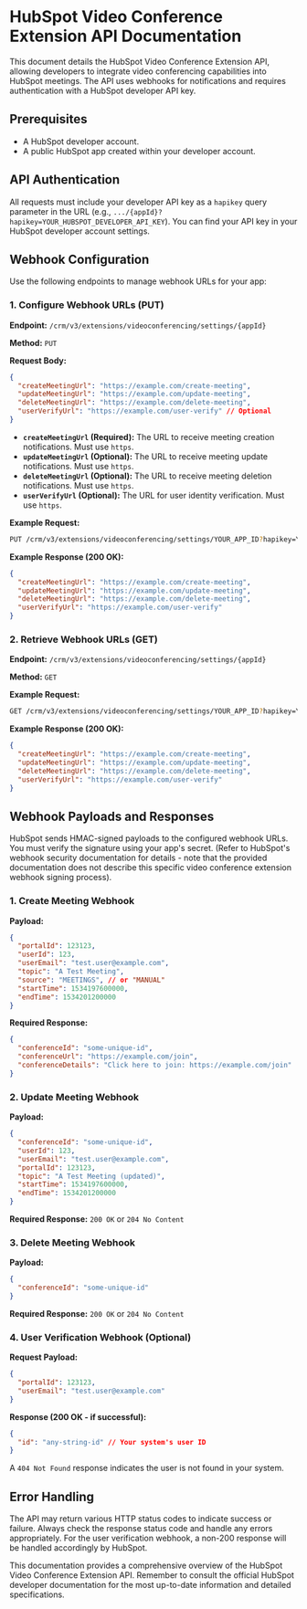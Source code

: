 # HubSpot Video Conference Extension API Documentation

This document details the HubSpot Video Conference Extension API, allowing developers to integrate video conferencing capabilities into HubSpot meetings.  The API uses webhooks for notifications and requires authentication with a HubSpot developer API key.

## Prerequisites

* A HubSpot developer account.
* A public HubSpot app created within your developer account.

## API Authentication

All requests must include your developer API key as a `hapikey` query parameter in the URL (e.g., `.../{appId}?hapikey=YOUR_HUBSPOT_DEVELOPER_API_KEY`).  You can find your API key in your HubSpot developer account settings.


## Webhook Configuration

Use the following endpoints to manage webhook URLs for your app:

### 1. Configure Webhook URLs (PUT)

**Endpoint:** `/crm/v3/extensions/videoconferencing/settings/{appId}`

**Method:** `PUT`

**Request Body:**

```json
{
  "createMeetingUrl": "https://example.com/create-meeting",
  "updateMeetingUrl": "https://example.com/update-meeting",
  "deleteMeetingUrl": "https://example.com/delete-meeting",
  "userVerifyUrl": "https://example.com/user-verify" // Optional
}
```

* **`createMeetingUrl` (Required):**  The URL to receive meeting creation notifications.  Must use `https`.
* **`updateMeetingUrl` (Optional):** The URL to receive meeting update notifications. Must use `https`.
* **`deleteMeetingUrl` (Optional):** The URL to receive meeting deletion notifications. Must use `https`.
* **`userVerifyUrl` (Optional):** The URL for user identity verification. Must use `https`.


**Example Request:**

```bash
PUT /crm/v3/extensions/videoconferencing/settings/YOUR_APP_ID?hapikey=YOUR_HUBSPOT_DEVELOPER_API_KEY
```

**Example Response (200 OK):**

```json
{
  "createMeetingUrl": "https://example.com/create-meeting",
  "updateMeetingUrl": "https://example.com/update-meeting",
  "deleteMeetingUrl": "https://example.com/delete-meeting",
  "userVerifyUrl": "https://example.com/user-verify"
}
```


### 2. Retrieve Webhook URLs (GET)

**Endpoint:** `/crm/v3/extensions/videoconferencing/settings/{appId}`

**Method:** `GET`

**Example Request:**

```bash
GET /crm/v3/extensions/videoconferencing/settings/YOUR_APP_ID?hapikey=YOUR_HUBSPOT_DEVELOPER_API_KEY
```

**Example Response (200 OK):**

```json
{
  "createMeetingUrl": "https://example.com/create-meeting",
  "updateMeetingUrl": "https://example.com/update-meeting",
  "deleteMeetingUrl": "https://example.com/delete-meeting",
  "userVerifyUrl": "https://example.com/user-verify"
}
```

## Webhook Payloads and Responses

HubSpot sends HMAC-signed payloads to the configured webhook URLs.  You must verify the signature using your app's secret.  (Refer to HubSpot's webhook security documentation for details - note that the provided documentation does not describe this specific video conference extension webhook signing process).

### 1. Create Meeting Webhook

**Payload:**

```json
{
  "portalId": 123123,
  "userId": 123,
  "userEmail": "test.user@example.com",
  "topic": "A Test Meeting",
  "source": "MEETINGS", // or "MANUAL"
  "startTime": 1534197600000,
  "endTime": 1534201200000
}
```

**Required Response:**

```json
{
  "conferenceId": "some-unique-id",
  "conferenceUrl": "https://example.com/join",
  "conferenceDetails": "Click here to join: https://example.com/join"
}
```

### 2. Update Meeting Webhook

**Payload:**

```json
{
  "conferenceId": "some-unique-id",
  "userId": 123,
  "userEmail": "test.user@example.com",
  "portalId": 123123,
  "topic": "A Test Meeting (updated)",
  "startTime": 1534197600000,
  "endTime": 1534201200000
}
```

**Required Response:**  `200 OK` or `204 No Content`


### 3. Delete Meeting Webhook

**Payload:**

```json
{
  "conferenceId": "some-unique-id"
}
```

**Required Response:** `200 OK` or `204 No Content`


### 4. User Verification Webhook (Optional)

**Request Payload:**

```json
{
  "portalId": 123123,
  "userEmail": "test.user@example.com"
}
```

**Response (200 OK - if successful):**

```json
{
  "id": "any-string-id" // Your system's user ID
}
```

A `404 Not Found` response indicates the user is not found in your system.


## Error Handling

The API may return various HTTP status codes to indicate success or failure.  Always check the response status code and handle any errors appropriately.  For the user verification webhook, a non-200 response will be handled accordingly by HubSpot.


This documentation provides a comprehensive overview of the HubSpot Video Conference Extension API. Remember to consult the official HubSpot developer documentation for the most up-to-date information and detailed specifications.
